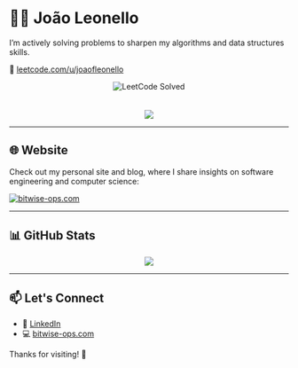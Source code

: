 # 👨‍💻 João Leonello

I’m actively solving problems to sharpen my algorithms and data structures skills.

🔗 [leetcode.com/u/joaofleonello](https://leetcode.com/u/joaofleonello)

<div align="center">
  <img src="https://leetcode-badge-sage.vercel.app/badge/joaofleonello?theme=tokyonight" alt="LeetCode Solved" />
</div>
<br/><br/>
<div align="center">
  <img src="https://leetcode-badge-showcase.vercel.app/api?username=joaofleonello&theme=tokyonight&border=border&animated=true" />
</div>

---

## 🌐 Website

Check out my personal site and blog, where I share insights on software engineering and computer science:

[![bitwise-ops.com](https://img.shields.io/badge/Visit-bitwise--ops.com-blue?style=for-the-badge&logo=google-chrome)](https://bitwise-ops.com)

---

## 📊 GitHub Stats

<div align="center">
  <img src="https://github-readme-stats.vercel.app/api/top-langs/?username=JoaoLeonello&layout=pie&theme=tokyonight" />
</div>

---

## 📫 Let's Connect

- 💼 [LinkedIn](https://www.linkedin.com/in/joaofleonello/)
- 💻 [bitwise-ops.com](https://bitwise-ops.com)

Thanks for visiting! 🚀
